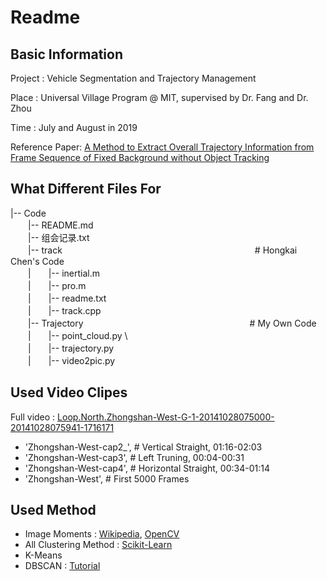 # Readme

## Basic Information
 Project : Vehicle Segmentation and Trajectory Management 
 
 Place : Universal Village Program @ MIT, supervised by Dr. Fang and Dr. Zhou
 
 Time : July and August in 2019
 
 Reference Paper: [A Method to Extract Overall Trajectory Information from Frame Sequence of Fixed Background without Object Tracking](https://ieeexplore.ieee.org/abstract/document/8642123)
 
## What Different Files For
|-- Code \
　　|-- README.md \
　　|-- 组会记录.txt \
　　|-- track　　　　　　　　　　　　　　　　　　　　　　# Hongkai Chen's Code \
　　|　　|-- inertial.m \
　　|　　|-- pro.m \
　　|　　|-- readme.txt \
　　|　　|-- track.cpp \
　　|-- Trajectory　　　　　　　　　　　　　　　　　　　# My Own Code　\
　　|　　|-- point_cloud.py \                      
　　|　　|-- trajectory.py \
　　|　　|-- video2pic.py 
 
## Used Video Clipes
Full video : [Loop.North.Zhongshan-West-G-1-20141028075000-20141028075941-1716171](https://drive.google.com/drive/folders/1W9AdAk36azt9QE6cmIQXET2HP-NAiFtI)
 - 'Zhongshan-West-cap2_',  # Vertical Straight, 01:16-02:03
 - 'Zhongshan-West-cap3',  # Left Truning, 00:04-00:31
 - 'Zhongshan-West-cap4',  # Horizontal Straight, 00:34-01:14
 - 'Zhongshan-West',  # First 5000 Frames
 
 ## Used Method
 - Image Moments : [Wikipedia](https://en.wikipedia.org/wiki/Image_moment), [OpenCV](https://docs.opencv.org/4.1.0/dd/d49/tutorial_py_contour_features.html)
 - All Clustering Method : [Scikit-Learn](https://scikit-learn.org/stable/modules/clustering.html)
 - K-Means
 - DBSCAN : [Tutorial](https://towardsdatascience.com/dbscan-algorithm-complete-guide-and-application-with-python-scikit-learn-d690cbae4c5d)

